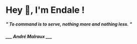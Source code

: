 <h1 title="head"> Hey 👋, I'm Endale !</h1>

**<h5><i>" To command is to serve, nothing more and nothing less. "</i></h5>**

*<b>___ André Malraux ___</b>*
